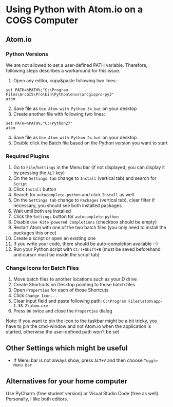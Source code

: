 # Using Python with Atom.io on a COGS Computer
## Atom.io
### Python Versions
We are not allowed to set a user-defined PATH variable. Therefore, following steps describes a workaround for this issue.
1. Open any editor, copy&paste following two lines:
```
set PATH=%PATH%;"C:\Program Files\ArcGIS\Pro\bin\Python\envs\arcgispro-py3"
atom
```
2. Save file as `Use Atom with Python 3x.bat` on your desktop
3. Create another file with following two lines:
```
set PATH=%PATH%;"C:\Python27"
atom
```
4. Save file as `Use Atom with Python 2x.bat` on your desktop
5. Double click the Batch file based on the Python version you want to start

### Required Plugins
1. Go to `File`/`Settings` in the Menu bar (if not displayed, you can display it by pressing the `ALT` key)
2. On the `Settings tab` change to `Install` (vertical tab) and search for `Script`
3. Click `Install` button
4. Search for `autocomplete-python` and click `Install` as well
5. On the `Settings tab` change to `Packages` (vertical tab), clear filter if necessary, you should see both installed packages
6. Wait until both are installed
7. Click the `Settings` button for `autocomplete-python`
8. Disable `Use Kite-powered Completions` (checkbox should be empty)
9. Restart Atom with one of the two batch files (you only need to install the packages this once)
10. Create a script or open an existing one
11. If you write your code, there should be auto-completion available :-)
12. Run your Python script with `Ctrl+Shift+B` (must be saved beforehand and cursor must be inside the script tab)

### Change Icons for Batch Files
1. Move batch files to another locations such as your D drive
2. Create Shortcuts on Desktop pointing to those batch files
3. Open `Properties` for each of those Shortcuts
4. Click `Change Icon...`
5. Clear input field and paste following path: `C:\Program Files\atom\app-1.38.2\atom.exe`
6. Press `OK` twice and close the `Properties` dialog

Note: if you want to pin the icon to the taskbar might be a bit tricky, you have to pin the cmd-window and not Atom.io when the application is started, otherwise the user-defined path won't be set

## Other Settings which might be useful
- If Menu bar is not always show, press `ALT+V` and then choose `Toggle Menu Bar`

## Alternatives for your home computer
Use PyCharm (free student version) or Visual Studio Code (free as well). Personally, I like both editors.
